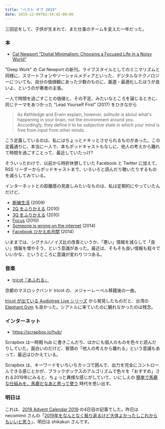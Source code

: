 ```yaml
---
title: "ベスト オブ 2019"
date: 2019-12-04T02:54:42-08:00
---
```


三回忌をして、子供が生まれて、また仕事のチームを変えた一年だった。

### 本

* [Cal Newport "Digital Minimalism: Choosing a Focused Life in a Noisy World"](https://www.calnewport.com/books/digital-minimalism/)

"Deep Work" の Cal Newport の新刊。ライフスタイルとしてのミニマリズムと同様に、スマートフォンやソーシャルメディアといった、デジタルなテクノロジーについても、自分の価値観にあった少数のものに、厳選・最適化したほうが良いよ、というのが著者の主張。

一人で時間を過ごすことの価値と、その不足、みたいなところを論じるときに、同じテーマをあつかった "Lead Yourself First" (2017) をひきながら

> As Kethledge and Erwin explain, however, solitude is about what's happening in your brain, not the environment around you. Accordingly, they define it to be subjective state in which your mind is free from input from other minds.

こう定義しているのは、私にはちょっとドキッとさせられるものがあった。この定義通りに、本当に一人で、本もポッドキャストもなしに、他人の考えから離れて時間を過ごすことって、最近していたっけ?

そういったわけで、以前から時折休憩していた Facebook と Twitter に加えて、RSS リーダーからポッドキャストまで、いろいろと読んだり聴いたりするものを減らしてみている。

インターネットとの距離感の見直しみたいなものは、私は定期的にやっていたんだけど、

* [断線生活](https://blog.8-p.info/2009/01/unwired-life) (2009)
* [2Q をふりかえる](https://blog.8-p.info/2010/30-2q) (2010)
* [3Q をふりかえる](https://blog.8-p.info/2010/41-3q) (2010)
* [Focus](https://blog.8-p.info/2010/47-focus) (2010)
* [Someone is wrong on the internet](http://2014.8-p.info/posts/1/28/9) (2014)
* [Facebook ひかえめ月間](http://2014.8-p.info/posts/2/3/12) (2014)

いままでは、シグナル/ノイズ比の改善というか、「悪い」情報を減らして「良い」情報を増やそう、という意識があった。最近は、そもそも良い情報も程々でいいかな、というところに意識が変わりつつある。

### 音楽

* [tricot『あふれる』](https://www.youtube.com/watch?v=k2T8jcSOOm4)

京都のマスロックバンド tricot の、メジャーレーベル移籍後の一曲。

[tricot が出ている Audiotree Live シリーズ](https://www.youtube.com/watch?v=RJ1YBbUKzvw) から発見したものだと、台湾の [Elephant Gym](https://www.youtube.com/watch?v=bikIdnMf2gs) も良かった。シアトルに来ていたのに観れなかったのは残念。

### インターネット

* https://scrapbox.io/hub/

Scrapbox は一時期 hub に書きこんだり、ほかにも個人のものを色々と読んだりしていた。面白いのだけど、冒頭の「他人の考えから離れる」という意識もあって、最近はひかえている。

Scrapbox は、キーワードをいちいちカッコで囲んで、出力を完全にコントロールできる感じとかが、ブラックボックスのアルゴリズムで色々を「おすすめ」される2019年にみると、ちょっと異様な感じがしていて、いにしえの [簡単で馬鹿な仕組みを、馬鹿だなあと思って使う](http://d.hatena.ne.jp/keyword/%B4%CA%C3%B1%A4%C7%C7%CF%BC%AF%A4%CA%BB%C5%C1%C8%A4%DF) 時代を思い出す。

### 明日は

これは、[2019 Advent Calendar 2019](https://adventar.org/calendars/4165) の4日目の記事でした。昨日は necomimii さんの「[2019年をなんとなく振り返るけど大体よかったしこれからもいいと思う](http://necomimii.hatenablog.com/entry/2019/12/03/075007)」、明日は shikakun さんです。

